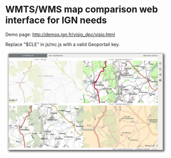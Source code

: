 # WMTS/WMS map comparison web interface for IGN needs

Demo page: http://demos.ign.fr/visio_dpc/visio.html

Replace "$CLE" in js/mc.js with a valid Geoportail key.

![Screenshot](/img/screenshot.png)